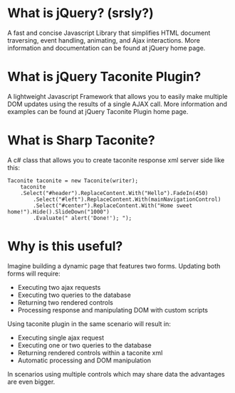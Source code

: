 # What is jQuery? (srsly?)
A fast and concise Javascript Library that simplifies HTML document traversing, event handling, animating, and Ajax interactions. More information and documentation can be found at jQuery home page.

# What is jQuery Taconite Plugin?
A lightweight Javascript Framework that allows you to easily make multiple DOM updates using the results of a single AJAX call. More information and examples can be found at jQuery Taconite Plugin home page.

# What is Sharp Taconite?
A c# class that allows you to create taconite response xml server side like this:

	Taconite taconite = new Taconite(writer);
    	taconite
       	.Select("#header").ReplaceContent.With("Hello").FadeIn(450)
        	.Select("#left").ReplaceContent.With(mainNavigationControl)
        	.Select("#center").ReplaceContent.With("Home sweet home!").Hide().SlideDown("1000")
        	.Evaluate(" alert('Done!'); ");

# Why is this useful?
Imagine building a dynamic page that features two forms. Updating both forms will require:

- Executing two ajax requests
- Executing two queries to the database
- Returning two rendered controls
- Processing response and manipulating DOM with custom scripts

Using taconite plugin in the same scenario will result in:

- Executing single ajax request
- Executing one or two queries to the database
- Returning rendered controls within a taconite xml
- Automatic processing and DOM manipulation

In scenarios using multiple controls which may share data the advantages are even bigger.
